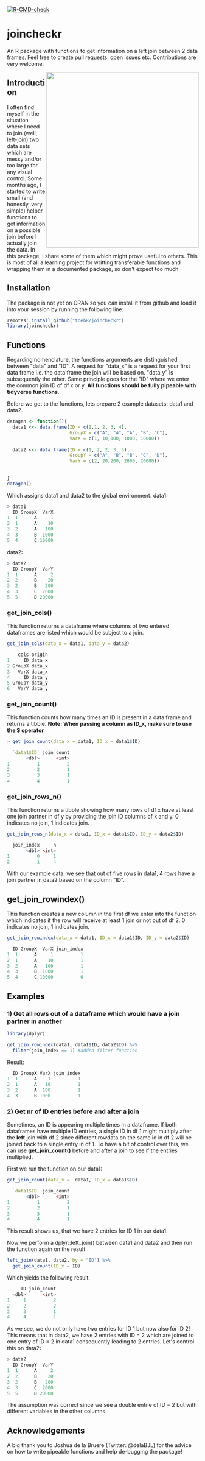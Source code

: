  <!-- badges: start -->
  [![R-CMD-check](https://github.com/toebR/joincheckr/workflows/R-CMD-check/badge.svg)](https://github.com/toebR/joincheckr/actions)
  <!-- badges: end -->

# joincheckr
An R package with functions to get information on a left join between 2 data frames.
Feel free to create pull requests, open issues etc. Contributions are very welcome.


<img src="https://user-images.githubusercontent.com/65813696/105766734-63bda380-5f5a-11eb-94bb-6f78f021e805.png" width="400" height="461" align = "right" />

## Introduction
I often find myself in the situation where I need to join (well, left-join) two data sets which are messy and/or too large for any visual control.
Some months ago, I started to write small (and honestly, very simple) helper functions to get information on a possible join before I actually join the data.
In this package, I share some of them which might prove useful to others. This is most of all a learning project for writting transferable functions and wrapping them in a documented package, so don't expect too much.

## Installation
The package is not yet on CRAN so you can install it from github and load it into your session by running the following line:

```r
remotes::install_github("toebR/joincheckr")
library(joincheckr)
```

## Functions
Regarding nomenclature, the functions arguments are distinguished between "data" and "ID". A request for "data_x" is a request for your first data frame i.e. the data frame the join will be based on. "data_y" is subsequently the other. Same principle goes for the "ID" where we enter the common join ID of df x or y. **All functions should be fully pipeable with tidyverse functions**.

Before we get to the functions, lets prepare 2 example datasets: data1 and data2.

```r
datagen <- function(){
  data1 <<- data.frame(ID = c(1,1, 2, 3, 4),
                       GroupX = c("A", "A", "A", "B", "C"),
                       VarX = c(1, 10,100, 1000, 10000))
  
  data2 <<- data.frame(ID = c(1, 2, 2, 3, 5),
                       GroupY = c("A", "B", "B", "C", "D"),
                       VarY = c(2, 20,200, 2000, 20000))
  
  
}
datagen()
```
Which assigns data1 and data2 to the global environment.
data1:
```r
> data1
  ID GroupX  VarX
1  1      A     1
2  1      A    10
3  2      A   100
4  3      B  1000
5  4      C 10000
```
data2:
```r
> data2
  ID GroupY  VarY
1  1      A     2
2  2      B    20
3  2      B   200
4  3      C  2000
5  5      D 20000
```

### get_join_cols()
This function returns a dataframe where columns of two entered dataframes are listed which would be subject to a join.

```r
get_join_cols(data_x = data1, data_y = data2)
```
```r
    cols origin
1     ID data_x
2 GroupX data_x
3   VarX data_x
4     ID data_y
5 GroupY data_y
6   VarY data_y
```
### get_join_count()
This function counts how many times an ID is present in a data frame and returns a tibble.
**Note: When passing a column as ID_x, make sure to use the $ operator**

```r
> get_join_count(data_x = data1, ID_x = data1$ID)
```
```r
  `data1$ID` join_count
       <dbl>      <int>
1          1          2
2          2          1
3          3          1
4          4          1
```

### get_join_rows_n()
This function returns a tibble showing how many rows of df x have at least one join partner in df y by providing the join ID columns of x and y.
0 indicates no join, 1 indicates join.
```r
get_join_rows_n(data_x = data1, ID_x = data1$ID, ID_y = data2$ID)
```
```r
  join_index     n
       <dbl> <int>
1          0     1
2          1     4
```
With our example data, we see that out of five rows in data1, 4 rows have a join partner in data2 based on the column "ID".

## get_join_rowindex()
This function creates a new column in the first df we enter into the function which indicates if the row will receive at least 1 join or not out of df 2. 0 indicates no join, 1 indicates join.
```r
get_join_rowindex(data_x = data1, ID_x = data1$ID, ID_y = data2$ID)
```
```r
  ID GroupX  VarX join_index
1  1      A     1          1
2  1      A    10          1
3  2      A   100          1
4  3      B  1000          1
5  4      C 10000          0
```
## Examples
### 1) Get all rows out of a dataframe which would have a join partner in another
```r
library(dplyr)

get_join_rowindex(data1, data1$ID, data2$ID) %>%
  filter(join_index == 1) #added filter function
```
Result:
```r
  ID GroupX VarX join_index
1  1      A    1          1
2  1      A   10          1
3  2      A  100          1
4  3      B 1000          1
```

### 2) Get nr of ID entries before and after a join
Sometimes, an ID is appearing multiple times in a dataframe. If both dataframes have multiple ID entries, a single ID in df 1 might multiply after the **left** join with df 2 since different rowdata on the same id in df 2 will be joined back to a single entry in df 1. To have a bit of control over this, we can use **get_join_count()** before and after a join to see if the entries multiplied.

First we run the function on our data1:
```r
get_join_count(data_x =  data1, ID_x = data1$ID)
```
```r
  `data1$ID` join_count
       <dbl>      <int>
1          1          2
2          2          1
3          3          1
4          4          1
```
This result shows us, that we have 2 entries for ID 1 in our data1.

Now we perform a dplyr::left_join() between data1 and data2 and then run the function again on the result
```r
left_join(data1, data2, by = "ID") %>%
  get_join_count(ID_x = ID)
```
Which yields the following result.
```r
     ID join_count
  <dbl>      <int>
1     1          2
2     2          2
3     3          1
4     4          1
```
As we see, we do not only have two entries for ID 1 but now also for ID 2! This means that in data2, we have 2 entries with ID = 2 which are joined to one entry of ID = 2 in data1 consequently leading to 2 entries. Let's control this on data2:
```r
> data2
  ID GroupY  VarY
1  1      A     2
2  2      B    20
3  2      B   200
4  3      C  2000
5  5      D 20000
```
The assumption was correct since we see a double entrie of ID = 2 but with different variables in the other columns.

## Acknowledgements
A big thank you to Joshua de la Bruere (Twitter: @delaBJL) for the advice on how to write pipeable functions and help de-bugging the package!
